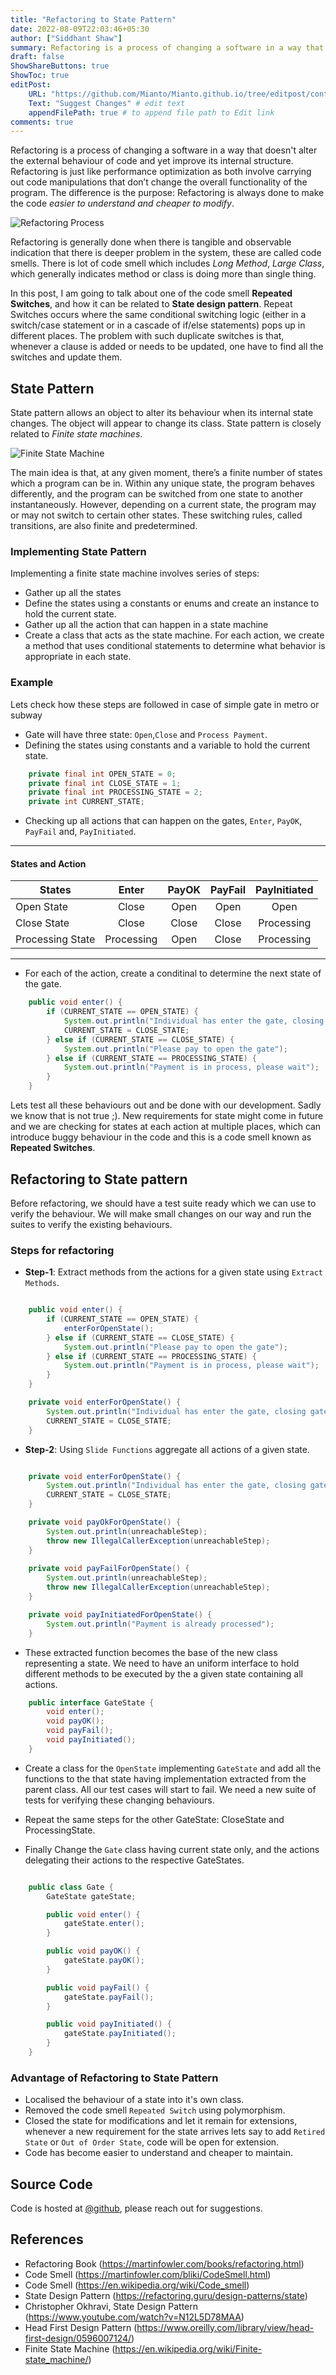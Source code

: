```yaml
---
title: "Refactoring to State Pattern"
date: 2022-08-09T22:03:46+05:30
author: ["Siddhant Shaw"]
summary: Refactoring is a process of changing a software in a way that doesn't alter the external behaviour of code and yet improve its internal structure. In this post I am trying to explain how one of the bad code smell can be treated using State Patterns.
draft: false
ShowShareButtons: true
ShowToc: true
editPost:
    URL: "https://github.com/Mianto/Mianto.github.io/tree/editpost/content"
    Text: "Suggest Changes" # edit text
    appendFilePath: true # to append file path to Edit link
comments: true
---
```

Refactoring is a process of changing a software in a way that doesn't alter the external behaviour of code and yet improve its internal structure. Refactoring is just like performance optimization as both involve carrying out code manipulations that don’t change the overall functionality of the program. The difference is the purpose: Refactoring is always done to make the code _easier to understand and cheaper to modify_.

![Refactoring Process](../../../images/post/refactoring/refactoring_process.png)


Refactoring is generally done when there is tangible and observable indication that there is deeper problem in the system, these are called code smells. There is lot of code smell which includes *Long Method*, *Large Class*, which generally indicates method or class is doing more than single thing.

In this post, I am going to talk about one of the code smell **Repeated Switches**, and how it can be related to **State design pattern**. Repeat Switches occurs where the same conditional switching logic (either in a switch/case statement or in a cascade of if/else statements) pops up in different places. The problem with such duplicate switches is that, whenever a clause is added or needs to be updated, one have to find all the switches and update them.

## State Pattern 
State pattern allows an object to alter its behaviour when its internal state changes. The object will appear to change its class. State pattern is closely related to _Finite state machines_.

![Finite State Machine](../../../images/post/refactoring/state_machine.png)

The main idea is that, at any given moment, there’s a finite number of states which a program can be in. Within any unique state, the program behaves differently, and the program can be switched from one state to another instantaneously. However, depending on a current state, the program may or may not switch to certain other states. These switching rules, called transitions, are also finite and predetermined.

### Implementing State Pattern

Implementing a finite state machine involves series of steps:
* Gather up all the states
* Define the states using a constants or enums and create an instance to hold the current state.
* Gather up all the action that can happen in a state machine 
* Create a class that acts as the state machine. For each action, we create a method that uses conditional statements to determine what behavior is appropriate in each state.

### Example

Lets check how these steps are followed in case of simple gate in metro or subway
* Gate will have three state: `Open`,`Close` and `Process Payment`.
* Defining the states using constants and a variable to hold the current state.
```java
    private final int OPEN_STATE = 0;
    private final int CLOSE_STATE = 1;
    private final int PROCESSING_STATE = 2;
    private int CURRENT_STATE;
```
* Checking up all actions that can happen on the gates, `Enter`, `PayOK`, `PayFail` and, `PayInitiated`.
---
#### States and Action
| States             | Enter       | PayOK | PayFail    |PayInitiated   | 
| ------------------ |:-----------:|:-------:|:--------:|:-------------:|
| Open State         | Close       | Open  | Open       |   Open        |  
| Close State        | Close       | Close | Close      |   Processing  |
| Processing State   | Processing  | Open  | Close      |   Processing  |
---
* For each of the action, create a conditinal to determine the next state of the gate.
```java
    public void enter() {
        if (CURRENT_STATE == OPEN_STATE) {
            System.out.println("Individual has enter the gate, closing gate");
            CURRENT_STATE = CLOSE_STATE;
        } else if (CURRENT_STATE == CLOSE_STATE) {
            System.out.println("Please pay to open the gate");
        } else if (CURRENT_STATE == PROCESSING_STATE) {
            System.out.println("Payment is in process, please wait");
        }
    }
```
Lets test all these behaviours out and be done with our development. Sadly we know that is not true ;). New requirements for state might come in future and we are checking for states at each action at multiple places, which can introduce buggy behaviour in the code and this is a code smell known as **Repeated Switches**.

## Refactoring to State pattern

Before refactoring, we should have a test suite ready which we can use to verify the behaviour. We will make small changes on our way and run the suites to verify the existing behaviours. 

### Steps for refactoring

* **Step-1**: Extract methods from the actions for a given state using `Extract Methods`.
```java

    public void enter() {
        if (CURRENT_STATE == OPEN_STATE) {
            enterForOpenState();
        } else if (CURRENT_STATE == CLOSE_STATE) {
            System.out.println("Please pay to open the gate");
        } else if (CURRENT_STATE == PROCESSING_STATE) {
            System.out.println("Payment is in process, please wait");
        }
    }

    private void enterForOpenState() {
        System.out.println("Individual has enter the gate, closing gate");
        CURRENT_STATE = CLOSE_STATE;
    }

``` 
* **Step-2**: Using `Slide Functions` aggregate all actions of a given state.
```java

    private void enterForOpenState() {
        System.out.println("Individual has enter the gate, closing gate");
        CURRENT_STATE = CLOSE_STATE;
    }

    private void payOkForOpenState() {
        System.out.println(unreachableStep);
        throw new IllegalCallerException(unreachableStep);
    }
    
    private void payFailForOpenState() {
        System.out.println(unreachableStep);
        throw new IllegalCallerException(unreachableStep);
    }

    private void payInitiatedForOpenState() {
        System.out.println("Payment is already processed");
    }

```
* These extracted function becomes the base of the new class representing a state. We need to have an uniform interface to hold different methods to be executed by the a given state containing all actions. 
```java
    public interface GateState {
        void enter();
        void payOK();
        void payFail();
        void payInitiated();
    }
```

* Create a class for the `OpenState` implementing `GateState` and add all the functions to the that state having implementation extracted from the parent class. All our test cases will start to fail. We need a new suite of tests for verifying these changing behaviours. 

* Repeat the same steps for the other GateState: CloseState and ProcessingState.

* Finally Change the `Gate` class having current state only, and the actions delegating their actions to the respective GateStates. 
```java

    public class Gate {
        GateState gateState;

        public void enter() {
            gateState.enter();
        }

        public void payOK() {
            gateState.payOK();
        }

        public void payFail() {
            gateState.payFail();
        }

        public void payInitiated() {
            gateState.payInitiated();
        }
    }
``` 

### Advantage of Refactoring to State Pattern

* Localised the behaviour of a state into it's own class.
* Removed the code smell `Repeated Switch` using polymorphism. 
* Closed the state for modifications and let it remain for extensions, whenever a new requirement for the state arrives lets say to add `Retired State` or `Out of Order State`, code will be open for extension.
* Code has become easier to understand and cheaper to maintain.


## Source Code

Code is hosted at [@github](https://github.com/Mianto/refactoring-to-state-pattern), please reach out for suggestions.


## References
* Refactoring Book (https://martinfowler.com/books/refactoring.html)
* Code Smell (https://martinfowler.com/bliki/CodeSmell.html)
* Code Smell (https://en.wikipedia.org/wiki/Code_smell)
* State Design Pattern (https://refactoring.guru/design-patterns/state)
* Christopher Okhravi, State Design Pattern (https://www.youtube.com/watch?v=N12L5D78MAA)
* Head First Design Pattern (https://www.oreilly.com/library/view/head-first-design/0596007124/)
* Finite State Machine (https://en.wikipedia.org/wiki/Finite-state_machine/)
